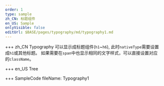 ```yaml
---
order: 1
type: sample
zh_CN: 标题组件
en_US: Sample
onlyVisible: false
editUrl: $BASE/pages/typography/md/typography1.md
---
```


+++ zh_CN
Typography 可以显示成标题组件(<Code>h1</Code>~<Code>h6</Code>),
此时<Code>nativeType</Code>需要设置成<Code>h1</Code>或其他标题。
如果需要在<Code>span</Code>中也显示相同的文字样式，可以直接设置对应的<Code>className</Code>。

+++ en_US
Tree

+++ SampleCode
fileName: Typography1
